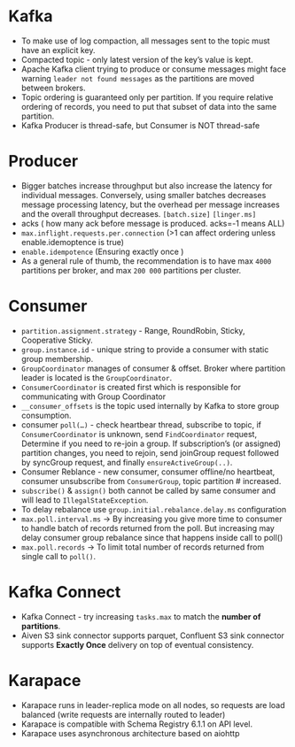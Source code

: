 # Kafka
* To make use of log compaction, all messages sent to the topic must have an explicit key.
* Compacted topic - only latest version of the key’s value is kept.
* Apache Kafka client trying to produce or consume messages might face warning ``leader not found messages`` as the partitions are moved between brokers.
* Topic ordering is guaranteed only per partition. If you require relative ordering of records, you need to put that subset of data into the same partition.
* Kafka Producer is thread-safe, but Consumer is NOT thread-safe

# Producer
* Bigger batches increase throughput but also increase the latency for individual messages. Conversely, using smaller batches decreases message processing latency, but the overhead per message increases and the overall throughput decreases. ``[batch.size]`` ``[linger.ms]``
* acks ( how many ack before message is produced. acks=-1 means ALL)
* ``max.inflight.requests.per.connection`` (>1 can affect ordering unless enable.idemoptence is true)
* ``enable.idempotence`` (Ensuring exactly once )
* As a general rule of thumb, the recommendation is to have max ``4000`` partitions per broker, and max ``200 000`` partitions per cluster.

# Consumer
* ``partition.assignment.strategy`` - Range, RoundRobin, Sticky, Cooperative Sticky.
* ``group.instance.id`` - unique string to provide a consumer with static group membership.
* ``GroupCoordinator`` manages of consumer & offset. Broker where partition leader is located is the ``GroupCoordinator``.
* ``ConsumerCoordinator`` is created first which is responsible for communicating with Group Coordinator
* ``__consumer_offsets`` is the topic used internally by Kafka to store group consumption.
* consumer ``poll(…)`` - check heartbear thread, subscribe to topic, if ``ConsumerCoordinator`` is unknown, send ``FindCoordinator`` request, Determine if you need to re-join a group. If subscription’s (or assigned) partition changes, you need to rejoin, send joinGroup request followed by syncGroup request, and finally ``ensureActiveGroup(..)``.
* Consumer Reblance - new consumer, consumer offline/no heartbeat, consumer unsubscribe from ``ConsumerGroup``, topic partition # increased.
* ``subscribe()`` & ``assign()`` both cannot be called by same consumer and will lead to ``IllegalStateException``.
* To delay rebalance use ``group.initial.rebalance.delay.ms`` configuration
* ``max.poll.interval.ms`` → By increasing you give more time to consumer to handle batch of records returned from the poll. But increasing may delay consumer group rebalance since that happens inside call to poll()
* ``max.poll.records`` → To limit total number of records returned from single call to ``poll()``.

# Kafka Connect
* Kafka Connect -  try increasing ``tasks.max`` to match the **number of partitions**.
* Aiven S3 sink connector supports parquet, Confluent S3 sink connector supports **Exactly Once** delivery on top of eventual consistency.

# Karapace
* Karapace runs in leader-replica mode on all nodes, so requests are load balanced (write requests are internally routed to leader)
* Karapace is compatible with Schema Registry 6.1.1 on API level.
* Karapace uses asynchronous architecture based on aiohttp
